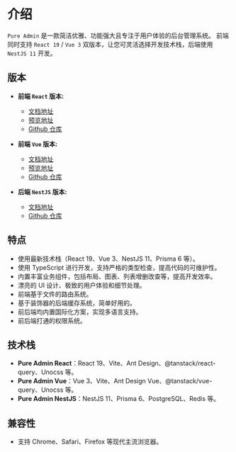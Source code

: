 # 介绍

`Pure Admin` 是一款简洁优雅、功能强大且专注于用户体验的后台管理系统。
前端同时支持 `React 19` / `Vue 3` 双版本，让您可灵活选择开发技术栈，后端使用 `NestJS 11` 开发。

## 版本

- **前端 `React` 版本:**

  - [文档地址](/pure-admin-react/quick-start)
  - [预览地址](https://pure-admin-react.sunhaoxiang.me)
  - [Github 仓库](https://github.com/sunhaoxiang/pure-admin-react)
  
- **前端 `Vue` 版本:**

  - [文档地址](/pure-admin-vue/quick-start)
  - [预览地址](https://pure-admin-vue.sunhaoxiang.me)
  - [Github 仓库](https://github.com/sunhaoxiang/pure-admin-vue)

- **后端 `NestJS` 版本:**

  - [文档地址](/pure-admin-nestjs/quick-start)
  - [Github 仓库](https://github.com/sunhaoxiang/pure-admin-nestjs)

## 特点

- 使用最新技术栈（React 19、Vue 3、NestJS 11、Prisma 6 等）。
- 使用 TypeScript 进行开发，支持严格的类型检查，提高代码的可维护性。
- 内置丰富业务组件，包括布局、图表、列表增删改查等，提高开发效率。
- 漂亮的 UI 设计、极致的用户体验和细节处理。
- 前端基于文件的路由系统。
- 基于装饰器的后端缓存系统，简单好用的。
- 前后端均内置国际化方案，实现多语言支持。
- 前后端打通的权限系统。

## 技术栈
- **Pure Admin React**：React 19、Vite、Ant Design、@tanstack/react-query、Unocss 等。
- **Pure Admin Vue**：Vue 3、Vite、Ant Design Vue、@tanstack/vue-query、Unocss 等。
- **Pure Admin NestJS**：NestJS 11、Prisma 6、PostgreSQL、Redis 等。

## 兼容性

- 支持 Chrome、Safari、Firefox 等现代主流浏览器。
